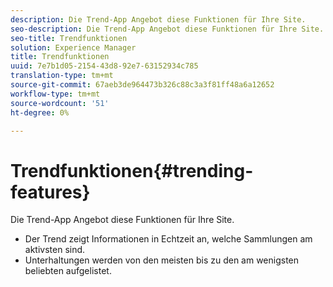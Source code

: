 ```yaml
---
description: Die Trend-App Angebot diese Funktionen für Ihre Site.
seo-description: Die Trend-App Angebot diese Funktionen für Ihre Site.
seo-title: Trendfunktionen
solution: Experience Manager
title: Trendfunktionen
uuid: 7e7b1d05-2154-43d8-92e7-63152934c785
translation-type: tm+mt
source-git-commit: 67aeb3de964473b326c88c3a3f81ff48a6a12652
workflow-type: tm+mt
source-wordcount: '51'
ht-degree: 0%

---
```



# Trendfunktionen{#trending-features}

Die Trend-App Angebot diese Funktionen für Ihre Site.



* Der Trend zeigt Informationen in Echtzeit an, welche Sammlungen am aktivsten sind.
* Unterhaltungen werden von den meisten bis zu den am wenigsten beliebten aufgelistet.

